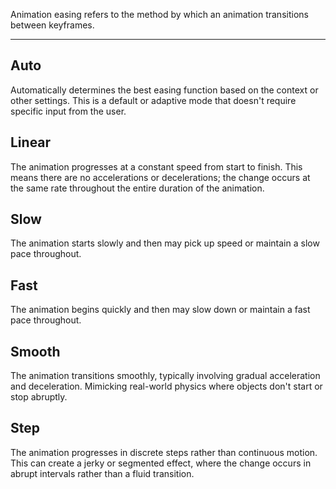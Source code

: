 Animation easing refers to the method by which an animation transitions between keyframes.

___

## Auto

Automatically determines the best easing function based on the context or other settings. This is a default or adaptive mode that doesn't require specific input from the user.

## Linear

The animation progresses at a constant speed from start to finish. This means there are no accelerations or decelerations; the change occurs at the same rate throughout the entire duration of the animation.

## Slow

The animation starts slowly and then may pick up speed or maintain a slow pace throughout. 

## Fast

The animation begins quickly and then may slow down or maintain a fast pace throughout. 

## Smooth

The animation transitions smoothly, typically involving gradual acceleration and deceleration. Mimicking real-world physics where objects don't start or stop abruptly.

## Step

The animation progresses in discrete steps rather than continuous motion. This can create a jerky or segmented effect, where the change occurs in abrupt intervals rather than a fluid transition.

